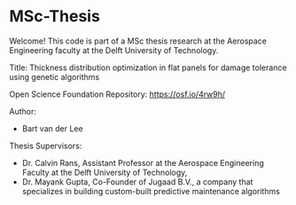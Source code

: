 # MSc-Thesis

Welcome!
This code is part of a MSc thesis research at the Aerospace Engineering faculty at the Delft University of Technology.

Title: Thickness distribution optimization in flat panels for damage tolerance using genetic algorithms

Open Science Foundation Repository: https://osf.io/4rw9h/

Author:
- Bart van der Lee

Thesis Supervisors:
- Dr. Calvin Rans, Assistant Professor at the Aerospace Engineering Faculty at the Delft University of Technology, 
- Dr. Mayank Gupta, Co-Founder of Jugaad B.V., a company that specializes in building custom-built predictive maintenance algorithms
